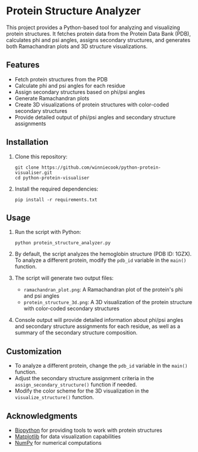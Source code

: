 # Protein Structure Analyzer

This project provides a Python-based tool for analyzing and visualizing protein structures. It fetches protein data from the Protein Data Bank (PDB), calculates phi and psi angles, assigns secondary structures, and generates both Ramachandran plots and 3D structure visualizations.

## Features

- Fetch protein structures from the PDB
- Calculate phi and psi angles for each residue
- Assign secondary structures based on phi/psi angles
- Generate Ramachandran plots
- Create 3D visualizations of protein structures with color-coded secondary structures
- Provide detailed output of phi/psi angles and secondary structure assignments

## Installation

1. Clone this repository:
   ```
   git clone https://github.com/winniecook/python-protein-visualiser.git
   cd python-protein-visualiser
   ```

2. Install the required dependencies:
   ```
   pip install -r requirements.txt
   ```

## Usage

1. Run the script with Python:
   ```
   python protein_structure_analyzer.py
   ```

2. By default, the script analyzes the hemoglobin structure (PDB ID: 1GZX). To analyze a different protein, modify the `pdb_id` variable in the `main()` function.

3. The script will generate two output files:
   - `ramachandran_plot.png`: A Ramachandran plot of the protein's phi and psi angles
   - `protein_structure_3d.png`: A 3D visualization of the protein structure with color-coded secondary structures

4. Console output will provide detailed information about phi/psi angles and secondary structure assignments for each residue, as well as a summary of the secondary structure composition.

## Customization

- To analyze a different protein, change the `pdb_id` variable in the `main()` function.
- Adjust the secondary structure assignment criteria in the `assign_secondary_structure()` function if needed.
- Modify the color scheme for the 3D visualization in the `visualize_structure()` function.


## Acknowledgments

- [Biopython](https://biopython.org/) for providing tools to work with protein structures
- [Matplotlib](https://matplotlib.org/) for data visualization capabilities
- [NumPy](https://numpy.org/) for numerical computations
